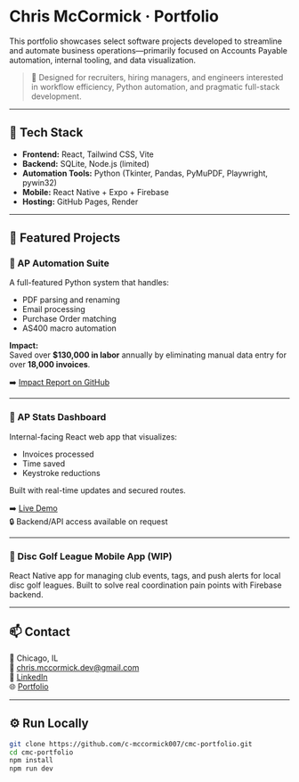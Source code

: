 # Chris McCormick · Portfolio

This portfolio showcases select software projects developed to streamline and automate business operations—primarily focused on Accounts Payable automation, internal tooling, and data visualization.

> 💼 Designed for recruiters, hiring managers, and engineers interested in workflow efficiency, Python automation, and pragmatic full-stack development.

---

## 🔧 Tech Stack

- **Frontend:** React, Tailwind CSS, Vite
- **Backend:** SQLite, Node.js (limited)
- **Automation Tools:** Python (Tkinter, Pandas, PyMuPDF, Playwright, pywin32)
- **Mobile:** React Native + Expo + Firebase
- **Hosting:** GitHub Pages, Render

---

## 📌 Featured Projects

### 🔹 AP Automation Suite
A full-featured Python system that handles:
- PDF parsing and renaming
- Email processing
- Purchase Order matching
- AS400 macro automation

**Impact:**  
Saved over **$130,000 in labor** annually by eliminating manual data entry for over **18,000 invoices**.

➡️ [Impact Report on GitHub](https://github.com/c-mccormick007/ap_solutions/blob/main/README.md)

---

### 🔹 AP Stats Dashboard
Internal-facing React web app that visualizes:
- Invoices processed
- Time saved
- Keystroke reductions

Built with real-time updates and secured routes.

➡️ [Live Demo](https://c-mccormick007.github.io/my-ap-stats)  
🔒 Backend/API access available on request

---

### 🔹 Disc Golf League Mobile App (WIP)
React Native app for managing club events, tags, and push alerts for local disc golf leagues. Built to solve real coordination pain points with Firebase backend.

---

## 📫 Contact

📍 Chicago, IL  
📧 [chris.mccormick.dev@gmail.com](mailto:chris.mccormick.dev@gmail.com)  
🔗 [LinkedIn](https://www.linkedin.com/in/c-mccormick007)  
🌐 [Portfolio](https://c-mccormick007.github.io/cmc-portfolio)

---

## ⚙️ Run Locally

```bash
git clone https://github.com/c-mccormick007/cmc-portfolio.git
cd cmc-portfolio
npm install
npm run dev
